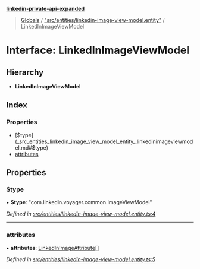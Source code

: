 **[linkedin-private-api-expanded](../README.md)**

> [Globals](../globals.md) / ["src/entities/linkedin-image-view-model.entity"](../modules/_src_entities_linkedin_image_view_model_entity_.md) / LinkedInImageViewModel

# Interface: LinkedInImageViewModel

## Hierarchy

* **LinkedInImageViewModel**

## Index

### Properties

* [$type](_src_entities_linkedin_image_view_model_entity_.linkedinimageviewmodel.md#$type)
* [attributes](_src_entities_linkedin_image_view_model_entity_.linkedinimageviewmodel.md#attributes)

## Properties

### $type

•  **$type**: \"com.linkedin.voyager.common.ImageViewModel\"

*Defined in [src/entities/linkedin-image-view-model.entity.ts:4](https://github.com/khanhtranngoccva/linkedin-private-api/blob/a197b9e/src/entities/linkedin-image-view-model.entity.ts#L4)*

___

### attributes

•  **attributes**: [LinkedInImageAttribute](_src_entities_linkedin_image_attribute_entity_.linkedinimageattribute.md)[]

*Defined in [src/entities/linkedin-image-view-model.entity.ts:5](https://github.com/khanhtranngoccva/linkedin-private-api/blob/a197b9e/src/entities/linkedin-image-view-model.entity.ts#L5)*
